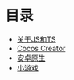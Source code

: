 # 目录

* [关于JS和TS](./documents/Lan.md)  
* [Cocos Creator](./documents/CocosCreator.md)  
* [安卓原生](./documents/Android.md)  
* [小游戏](./documents/InstanceGame.md)